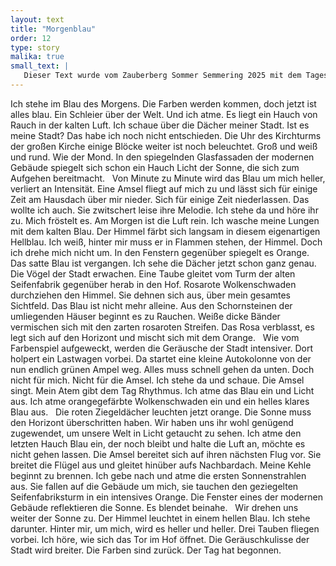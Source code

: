 ```yaml
---
layout: text
title: "Morgenblau"
order: 12
type: story
malika: true
small_text: |
   Dieser Text wurde vom Zauberberg Sommer Semmering 2025 mit dem Tagespreis ausgezeichnet.
---
```


Ich stehe im Blau des Morgens. Die Farben werden kommen, doch jetzt ist alles blau. Ein Schleier über der Welt. Und ich atme. Es liegt ein Hauch von Rauch in der kalten Luft. Ich schaue über die Dächer meiner Stadt. Ist es meine Stadt? Das habe ich noch nicht entschieden. Die Uhr des Kirchturms der großen Kirche einige Blöcke weiter ist noch beleuchtet. Groß und weiß und rund. Wie der Mond. In den spiegelnden Glasfassaden der modernen Gebäude spiegelt sich schon ein Hauch Licht der Sonne, die sich zum Aufgehen bereitmacht.
 
Von Minute zu Minute wird das Blau um mich heller, verliert an Intensität. Eine Amsel fliegt auf mich zu und lässt sich für einige Zeit am Hausdach über mir nieder. Sich für einige Zeit niederlassen. Das wollte ich auch. Sie zwitschert leise ihre Melodie. Ich stehe da und höre ihr zu. Mich fröstelt es. Am Morgen ist die Luft rein. Ich wasche meine Lungen mit dem kalten Blau. Der Himmel färbt sich langsam in diesem eigenartigen Hellblau. Ich weiß, hinter mir muss er in Flammen stehen, der Himmel. Doch ich drehe mich nicht um. In den Fenstern gegenüber spiegelt es Orange.
 
Das satte Blau ist vergangen. Ich sehe die Dächer jetzt schon ganz genau. Die Vögel der Stadt erwachen. Eine Taube gleitet vom Turm der alten Seifenfabrik gegenüber herab in den Hof. Rosarote Wolkenschwaden durchziehen den Himmel. Sie dehnen sich aus, über mein gesamtes Sichtfeld. Das Blau ist nicht mehr alleine. Aus den Schornsteinen der umliegenden Häuser beginnt es zu Rauchen. Weiße dicke Bänder vermischen sich mit den zarten rosaroten Streifen. Das Rosa verblasst, es legt sich auf den Horizont und mischt sich mit dem Orange.
 
Wie vom Farbenspiel aufgeweckt, werden die Geräusche der Stadt intensiver. Dort holpert ein Lastwagen vorbei. Da startet eine kleine Autokolonne von der nun endlich grünen Ampel weg. Alles muss schnell gehen da unten. Doch nicht für mich. Nicht für die Amsel. Ich stehe da und schaue. Die Amsel singt. Mein Atem gibt dem Tag Rhythmus. Ich atme das Blau ein und Licht aus. Ich atme orangegefärbte Wolkenschwaden ein und ein helles klares Blau aus.
 
Die roten Ziegeldächer leuchten jetzt orange. Die Sonne muss den Horizont überschritten haben. Wir haben uns ihr wohl genügend zugewendet, um unsere Welt in Licht getaucht zu sehen. Ich atme den letzten Hauch Blau ein, der noch bleibt und halte die Luft an, möchte es nicht gehen lassen. Die Amsel bereitet sich auf ihren nächsten Flug vor. Sie breitet die Flügel aus und gleitet hinüber aufs Nachbardach. Meine Kehle beginnt zu brennen. Ich gebe nach und atme die ersten Sonnenstrahlen aus. Sie fallen auf die Gebäude um mich, sie tauchen den geziegelten Seifenfabriksturm in ein intensives Orange. Die Fenster eines der modernen Gebäude reflektieren die Sonne. Es blendet beinahe.
 
Wir drehen uns weiter der Sonne zu. Der Himmel leuchtet in einem hellen Blau. Ich stehe darunter. Hinter mir, um mich, wird es heller und heller. Drei Tauben fliegen vorbei. Ich höre, wie sich das Tor im Hof öffnet. Die Geräuschkulisse der Stadt wird breiter. Die Farben sind zurück. Der Tag hat begonnen.